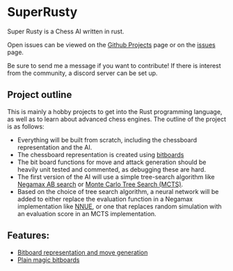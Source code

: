 # SuperRusty
Super Rusty is a Chess AI written in rust.

Open issues can be viewed on the [Github Projects](https://github.com/users/SanderMoon/projects/1) page or on the [issues](https://github.com/SanderMoon/SuperRusty/issues) page. 

Be sure to send me a message if you want to contribute!
If there is interest from the community, a discord server can be set up. 

## Project outline

This is mainly a hobby projects to get into the Rust programming language, as well as to learn about advanced chess engines.
The outline of the project is as follows:

- Everything will be built from scratch, including the chessboard representation and the AI.
- The chessboard representation is created using [bitboards](https://www.chessprogramming.org/Bitboards)
- The bit board functions for move and attack generation should be heavily unit tested and commented, as debugging these are hard.
- The first version of the AI will use a simple tree-search algorithm like [Negamax AB search](https://en.wikipedia.org/wiki/Negamax) or [Monte Carlo Tree Search (MCTS)](https://en.wikipedia.org/wiki/Monte_Carlo_tree_search).
- Based on the choice of tree search algorithm, a neural network will be added to either replace the evaluation function in a Negamax implementation like [NNUE](https://www.chessprogramming.org/NNUE), or one that replaces random simulation with an evaluation score in an MCTS implementation. 

## Features:
- [Bitboard representation and move generation](https://en.wikipedia.org/wiki/Bitboard)
- [Plain magic bitboards](https://www.chessprogramming.org/Magic_Bitboards#Plain)
